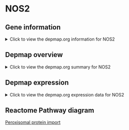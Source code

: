 <h1>NOS2</h1>

<h2>Gene information</h2>
<details>
  <summary>Click to view the depmap.org information for NOS2</summary>
  <iframe src="https://depmap.org/portal/gene/NOS2?tab=about" style="border:none;width:100%;height:800px"></iframe>
</details>

<h2>Depmap overview</h2>
<details>
  <summary>Click to view the depmap.org summary for NOS2</summary>
  <iframe src="https://depmap.org/portal/gene/NOS2?tab=overview" style="border:none;width:100%;height:800px"></iframe>
</details>

<h2>Depmap expression</h2>
<details>
  <summary>Click to view the depmap.org expression data for NOS2</summary>
  <iframe src="https://depmap.org/portal/gene/NOS2?tab=characterization" style="border:none;width:100%;height:800px"></iframe>
</details>



<h2>Reactome Pathway diagram</h2>
<a href="https://reactome.org/PathwayBrowser/#/R-HSA-9033241">Peroxisomal protein import</a>



